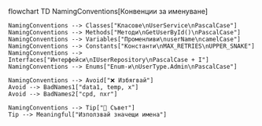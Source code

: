 flowchart TD
    NamingConventions[Конвенции за именуване]
    
    NamingConventions --> Classes["Класове\nUserService\nPascalCase"]
    NamingConventions --> Methods["Методи\nGetUserById()\nPascalCase"]
    NamingConventions --> Variables["Променливи\nuserName\ncamelCase"]
    NamingConventions --> Constants["Константи\nMAX_RETRIES\nUPPER_SNAKE"]
    NamingConventions --> Interfaces["Интерфейси\nIUserRepository\nPascalCase + I"]
    NamingConventions --> Enums["Enum-и\nUserType.Admin\nPascalCase"]

    NamingConventions --> Avoid["❌ Избягвай"]
    Avoid --> BadNames1["data1, temp, x"]
    Avoid --> BadNames2["cpd, nxr"]

    NamingConventions --> Tip["🧠 Съвет"]
    Tip --> Meaningful["Използвай значещи имена"]
